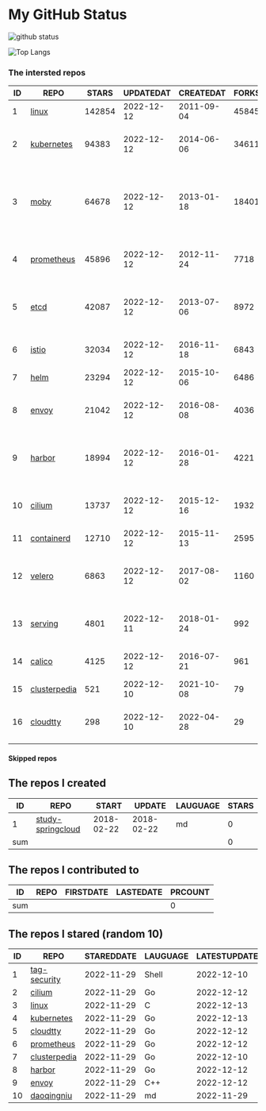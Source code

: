 # My GitHub Status

<img src="https://github-readme-stats-1.yihong0618.vercel.app/api?username=daoqingniu&show_icons=true&&&hide_title=true&count_private=true" alt="github status" />

![Top Langs](https://github-readme-stats-1.yihong0618.vercel.app/api/top-langs/?username=daoqingniu&layout=compact)

<!--START_SECTION:github_repos-->
### The intersted repos
| ID |                              REPO                               | STARS  | UPDATEDAT  | CREATEDAT  | FORKSCOUNT |                                              DESCRIPTIONS                                              |
|----|-----------------------------------------------------------------|--------|------------|------------|------------|--------------------------------------------------------------------------------------------------------|
|  1 | [linux](https://github.com/torvalds/linux)                      | 142854 | 2022-12-12 | 2011-09-04 |      45845 | Linux kernel source tree                                                                               |
|  2 | [kubernetes](https://github.com/kubernetes/kubernetes)          |  94383 | 2022-12-12 | 2014-06-06 |      34611 | Production-Grade Container Scheduling and Management                                                   |
|  3 | [moby](https://github.com/moby/moby)                            |  64678 | 2022-12-12 | 2013-01-18 |      18401 | Moby Project - a collaborative project for the container ecosystem to assemble container-based systems |
|  4 | [prometheus](https://github.com/prometheus/prometheus)          |  45896 | 2022-12-12 | 2012-11-24 |       7718 | The Prometheus monitoring system and time series database.                                             |
|  5 | [etcd](https://github.com/etcd-io/etcd)                         |  42087 | 2022-12-12 | 2013-07-06 |       8972 | Distributed reliable key-value store for the most critical data of a distributed system                |
|  6 | [istio](https://github.com/istio/istio)                         |  32034 | 2022-12-12 | 2016-11-18 |       6843 | Connect, secure, control, and observe services.                                                        |
|  7 | [helm](https://github.com/helm/helm)                            |  23294 | 2022-12-12 | 2015-10-06 |       6486 | The Kubernetes Package Manager                                                                         |
|  8 | [envoy](https://github.com/envoyproxy/envoy)                    |  21042 | 2022-12-12 | 2016-08-08 |       4036 | Cloud-native high-performance edge/middle/service proxy                                                |
|  9 | [harbor](https://github.com/goharbor/harbor)                    |  18994 | 2022-12-12 | 2016-01-28 |       4221 | An open source trusted cloud native registry project that stores, signs, and scans content.            |
| 10 | [cilium](https://github.com/cilium/cilium)                      |  13737 | 2022-12-12 | 2015-12-16 |       1932 | eBPF-based Networking, Security, and Observability                                                     |
| 11 | [containerd](https://github.com/containerd/containerd)          |  12710 | 2022-12-12 | 2015-11-13 |       2595 | An open and reliable container runtime                                                                 |
| 12 | [velero](https://github.com/vmware-tanzu/velero)                |   6863 | 2022-12-12 | 2017-08-02 |       1160 | Backup and migrate Kubernetes applications and their persistent volumes                                |
| 13 | [serving](https://github.com/knative/serving)                   |   4801 | 2022-12-11 | 2018-01-24 |        992 | Kubernetes-based, scale-to-zero, request-driven compute                                                |
| 14 | [calico](https://github.com/projectcalico/calico)               |   4125 | 2022-12-12 | 2016-07-21 |        961 | Cloud native networking and network security                                                           |
| 15 | [clusterpedia](https://github.com/clusterpedia-io/clusterpedia) |    521 | 2022-12-10 | 2021-10-08 |         79 | The Encyclopedia of Kubernetes clusters                                                                |
| 16 | [cloudtty](https://github.com/cloudtty/cloudtty)                |    298 | 2022-12-10 | 2022-04-28 |         29 | A Friendly Kubernetes CloudShell (Web Terminal) !                                                      |



#### Skipped repos
<!--END_SECTION:github_repos-->

<!--START_SECTION:my_github-->
## The repos I created
| ID  |                                 REPO                                 |   START    |   UPDATE   | LAUGUAGE | STARS |
|-----|----------------------------------------------------------------------|------------|------------|----------|-------|
|   1 | [study-springcloud](https://github.com/daoqingniu/study-springcloud) | 2018-02-22 | 2018-02-22 | md       |     0 |
| sum |                                                                      |            |            |          |     0 |

## The repos I contributed to
| ID  | REPO | FIRSTDATE | LASTEDATE | PRCOUNT |
|-----|------|-----------|-----------|---------|
| sum |      |           |           |       0 |

## The repos I stared (random 10)
| ID |                              REPO                               | STAREDDATE | LAUGUAGE | LATESTUPDATE |
|----|-----------------------------------------------------------------|------------|----------|--------------|
|  1 | [tag-security](https://github.com/cncf/tag-security)            | 2022-11-29 | Shell    | 2022-12-10   |
|  2 | [cilium](https://github.com/cilium/cilium)                      | 2022-11-29 | Go       | 2022-12-12   |
|  3 | [linux](https://github.com/torvalds/linux)                      | 2022-11-29 | C        | 2022-12-13   |
|  4 | [kubernetes](https://github.com/kubernetes/kubernetes)          | 2022-11-29 | Go       | 2022-12-13   |
|  5 | [cloudtty](https://github.com/cloudtty/cloudtty)                | 2022-11-29 | Go       | 2022-12-12   |
|  6 | [prometheus](https://github.com/prometheus/prometheus)          | 2022-11-29 | Go       | 2022-12-12   |
|  7 | [clusterpedia](https://github.com/clusterpedia-io/clusterpedia) | 2022-11-29 | Go       | 2022-12-10   |
|  8 | [harbor](https://github.com/goharbor/harbor)                    | 2022-11-29 | Go       | 2022-12-12   |
|  9 | [envoy](https://github.com/envoyproxy/envoy)                    | 2022-11-29 | C++      | 2022-12-12   |
| 10 | [daoqingniu](https://github.com/daoqingniu/daoqingniu)          | 2022-11-29 | md       | 2022-11-29   |

<!--END_SECTION:my_github-->
